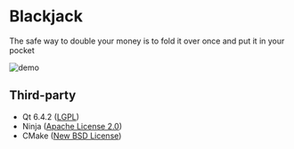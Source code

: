 # Blackjack
The safe way to double your money is to fold it over once and put it in your pocket

![demo](https://user-images.githubusercontent.com/104524249/224590436-33ec78df-2dfa-4857-bf60-7cb0e0f3933e.gif)

## Third-party

* Qt 6.4.2 ([LGPL](http://doc.qt.io/qt-6/lgpl.html))
* Ninja ([Apache License 2.0](https://github.com/ninja-build/ninja/blob/master/COPYING))
* CMake ([New BSD License](https://github.com/Kitware/CMake/blob/master/Copyright.txt))
